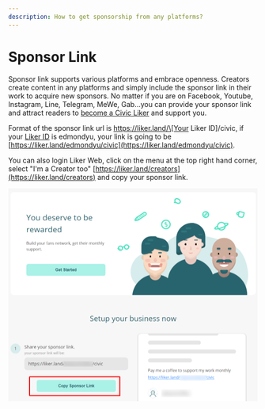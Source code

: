 ```yaml
---
description: How to get sponsorship from any platforms?
---
```


# Sponsor Link

Sponsor link supports various platforms and embrace openness. Creators create content in any platforms and simply include the sponsor link in their work to acquire new sponsors. No matter if you are on Facebook, Youtube, Instagram, Line, Telegram, MeWe, Gab...you can provide your sponsor link and attract readers to [become a Civic Liker](https://docs.like.co/user-guide/civic-liker) and support you.

Format of the sponsor link url is https://liker.land/\[Your Liker ID\]/civic, if your [Liker ID](https://docs.like.co/user-guide/liker-id) is edmondyu, your link is going to be [https://liker.land/edmondyu/civic](https://liker.land/edmondyu/civic).

You can also login Liker Web, click on the menu at the top right hand corner, select "I'm a Creator too" [https://liker.land/creators](https://liker.land/creators) and copy your sponsor link.

![](../../.gitbook/assets/sponsor-link-01-en.png)

